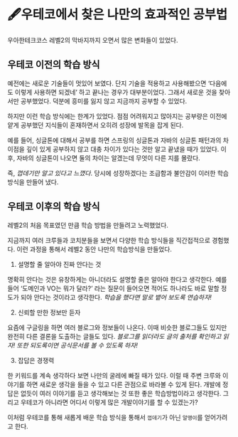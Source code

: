 # 🖋우테코에서 찾은 나만의 효과적인 공부법
우아한테크코스 레벨2의 막바지까지 오면서 많은 변화들이 있었다. 
## 우테코 이전의 학습 방식
예전에는 새로운 기술들이 멋있어 보였다. 단지 기술을 적용하고 사용해봤으면 ‘다음에도 이렇게 사용하면 되겠네’ 하고 끝나는 경우가 대부분이었다. 
그래서 새로운 것을 찾아서만 공부했었다. 덕분에 흥미를 잃지 않고 지금까지 공부할 수 있었다. 

하지만 이런 학습 방식에는 한계가 있었다. 점점 어려워지고 많아지는 공부량은 이전에 얕게 공부했던 지식들이 혼재하면서 오히려 성장에 발목을 잡게 된다. 

예를 들어, 싱글톤에 대해서 공부를 하면 스프링의 싱글톤과 자바의 싱글톤 패턴과의 차이점을 깊이 있게 공부하지 않고 대충 차이가 있다는 것만 알고 끝냈을 때가 있었다.
이후, 자바의 싱글톤이 나오면 둘의 차이는 알겠는데 무엇이 다른 지를 몰랐다. 

즉, *껍데기만 알고 있다고 느꼈다*. 당시에 성장하겠다는 조급함과 불안감이 이러한 학습방식을 만들어 냈다.

## 우테코 이후의 학습 방식
레벨2의 처음 목표였던 만큼 학습 방법을 만들려고 노력했었다. 

지금까지 여러 크루들과 코치분들을 보면서 다양한 학습 방식들을 직간접적으로 경험했다. 이런 과정을 통해서 레벨2 동안 나만의 학습방식을 만들었다.
1. 설명할 줄 알아야 진짜 안다는 것

명확히 안다는 것은 유창하게는 아니더라도 설명할 줄은 알아야 한다고 생각한다.
예를 들어 ‘도메인과 VO는 뭐가 달라?’ 라는 질문이 들어오면 적어도 하나라도 바로 말할 정도가 되야 안다는 것이라고 생각한다. 
*학습을 했다면 말로 뱉어 보도록 연습하자!*

2. 신뢰할 만한 정보만 듣자

요즘에 구글링을 하면 여러 블로그와 정보들이 나온다.
이때 비슷한 블로그들도 있지만 완전히 다른 결론을 도출하는 글들도 있다.
*블로그를 읽더라도 글의 출처를 확인하고 읽자! 또한 되도록이면 공식문서를 볼 수 있도록 하자!*

3. 잡답은 경쟁력

한 키워드를 계속 생각하다 보면 나만의 굴레에 빠질 때가 있다. 
이럴 때 주변 크루와 이야기를 하면 새로운 생각을 들을 수 있고 다른 관점으로 바라볼 수 있게 된다.
개발에 정답은 없듯이 여러 이야기를 듣고 생각해보는 것 또한 좋은 학습방법이라고 생각한다. 그리고 우테코가 아니라면 어디서 이렇게 많은 개발이야기를 할 수 있겠는가?

이처럼 우테코를 통해 새롭게 배운 학습 방식을 통해서 `껍데기`가 아닌 `알맹이`를 얻어가려고 한다.
